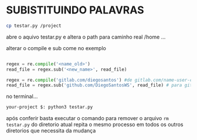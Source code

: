 # SUBISTITUINDO PALAVRAS

```bash
cp testar.py /project
```

abre o aquivo testar.py e altera o path para caminho real /home ...

alterar o compile e sub come no exemplo

```py

regex = re.compile('<name_old>')
read_file = regex.sub('<new_name>', read_file)

regex = re.compile('gitlab.com/diegosantos') #de gitlab.com/name-user-company
read_file = regex.sub('github.com/DiegoSantosWS', read_file) # para github.com/name-user-company
```

no terminal...

```bash
your-project $: python3 testar.py
```

após conferir basta executar o comando para remover o arquivo ```rm testar.py``` do diretorio atual repita o mesmo processo em todos os outros diretorios que necessita da mudança
